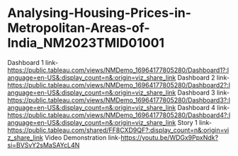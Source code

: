 # Analysing-Housing-Prices-in-Metropolitan-Areas-of-India_NM2023TMID01001
Dashboard 1 link-https://public.tableau.com/views/NMDemo_16964177805280/Dashboard1?:language=en-US&:display_count=n&:origin=viz_share_link
Dashboard 2 link-https://public.tableau.com/views/NMDemo_16964177805280/Dashboard2?:language=en-US&:display_count=n&:origin=viz_share_link
Dashboard 3 link-https://public.tableau.com/views/NMDemo_16964177805280/Dashboard3?:language=en-US&:display_count=n&:origin=viz_share_link
Dashboard 4 link-https://public.tableau.com/views/NMDemo_16964177805280/Dashboard4?:language=en-US&:display_count=n&:origin=viz_share_link
Story 1 link-https://public.tableau.com/shared/FF8CXD9QF?:display_count=n&:origin=viz_share_link
Video Demonstration link-https://youtu.be/WDGx9PpxNdk?si=BVSvY2sMaSAYcL4N
